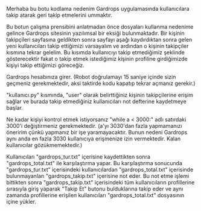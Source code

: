 Merhaba bu botu kodlama nedenim Gardrops uygulamasında kullanıcılara takip atarak geri takip etmelerini ummaktır.

Bu botun çalışma prensibini anlatmadan önce dosyaları kullanma nedenime gelince Gardrops sitesinin yazılımsal bir eksiği bulunmaktadır. Bir kişinin takipçileri sayfasına geldikten sonra sayfayı aşağı kaydırdıktan sonra gelen yeni kullanıcıları takip ettiğimizi varsayalım ve ardından o kişinin takipçiler kısmına tekrar gelelim. Bu kısımda kullanıcıyı takip etmediğimiz şeklinde gösterecektir fakat o takip etmek istediğimiz kişinin profiline girdiğimizde kişiyi takip ettiğimizi göreceğiz.

Gardrops hesabınıza girer. (Robot doğrulamayı 15 saniye içinde sizin geçmeniz gerekmektedir, aksi taktirde kodu kapatıp tekrar açmanız gerekir.)

"kullanıcı.py" kısmında, "user" olarak belirttiğiniz kişinin takipçilerine erişim sağlar ve burada takip etmediğiniz kullanıcıları not defterine kaydetmeye başlar.

Ne kadar kişiyi kontrol etmek istiyorsanız "while a < 3000:" adlı satırdaki 3000'i değiştirmeniz gerekmektedir. (a'yı 3030'dan fazla yapmamanızı öneririm çünkü yapmanız bir işe yaramayacaktır. Bunun nedeni Gardrops aynı anda en fazla 3030 kullanıcıya erişmenize izin vermektedir. Kalan kullanıcılar gözükmemektedir.)

Kullanıcıları "gardrops_tur.txt" içerisine kaydettikten sonra "gardrops_total.txt" ile karşılaştırma yapar. Bu karşılaştırma sonucunda "gardrops_tur.txt" içerisindeki kullanıcılardan "gardrops_total.txt" içerisinde bulunmayanları "gardrops_takip.txt" içerisine not eder. Bu not etme işlemi bittikten sonra "gardrops_takip.txt" içerisindeki tüm kullanıcıların profillerine sırasıyla giriş yaparak "Takip Et" butonu bulduklarına takip eder ve aynı zamanda profillerine erişilen kullanıcıları "gardrops_total.txt" dosyasının içine yükler.



